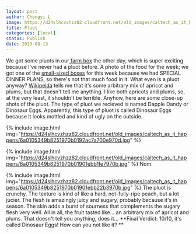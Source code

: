 ```yaml
---
layout: post
author: Chengyi L
image: https://d24slhcvzhzz82.cloudfront.net/old_images/caltech_as_it_happens/6a0105349b8251970b01901ebb1761970b.jpg
title: Pluot 
categories: [local]
status: Publish
date: 2013-08-13
---
```


We got some pluots in our<a href="https://caltech.typepad.com/caltech_as_it_happens/2013/06/its-here.html" target="_self"> </a><a href="https://www.typepad.com/services/trackback/6a0105349b8251970b01901db08645970b" target="_self">farm box</a> the other day, which is super exciting because I've never had a pluot before. 
A photo of the food for the week; we got one of the <a href="https://www.farmfreshtoyou.com/index.php" target="_self">small-sized boxes</a> for this week because we had SPECIAL DINNER PLANS, so there's not that much food in it. 
What even is a pluot anyway? <a href="https://en.wikipedia.org/wiki/Pluot" target="_self">Wikipeida</a> tells me that it's some arbitrary mix of apricot and plums, but that doesn't tell me anything. I like both apricots and plums, so, at the very least, it shouldn't be terrible. 
Anyhow, here are some close-up shots of the pluot. The type of pluot we recieved is named Dapple Dandy or Dinosaur Eggs. Apparently, this type of pluot is called Dinosaur Eggs because it looks mottled and kind of ugly on the outside.


{% include image.html img="https://d24slhcvzhzz82.cloudfront.net/old_images/caltech_as_it_happens/6a0105349b8251970b0192ac7a700e970d.jpg" %}


{% include image.html img="https://d24slhcvzhzz82.cloudfront.net/old_images/caltech_as_it_happens/6a0105349b8251970b01901ebb1fe7970b.jpg" %}
Nom.


{% include image.html img="https://d24slhcvzhzz82.cloudfront.net/old_images/caltech_as_it_happens/6a0105349b8251970b01901ebb22b3970b.jpg" %}
The pluot is crunchy. The texture is kind of like a hard, not-fully-ripe peach, but a lot jucier. The flesh is amazingly juicy and sugary, probably because it's in season. The skin adds a burst of sourness that complements the sugary flesh very well. All in all, the fruit tasted like... an arbitrary mix of apricot and plums. That doesn't tell you anything, does it... 
**Final Verdict: 10/10, it's called Dinosaur Eggs! How can you not like it? **
